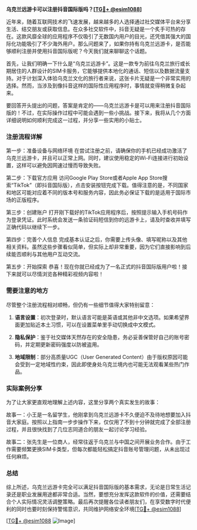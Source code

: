 **乌克兰远游卡可以注册抖音国际版吗？[[TG💪+ @esim1088](https://t.me/s/esim1088)]**

近年来，随着互联网技术的飞速发展，越来越多的人选择通过社交媒体平台来分享生活、结交朋友或获取信息。在众多社交软件中，抖音无疑是一个炙手可热的存在。这款风靡全球的应用程序不仅吸引了无数国内用户的目光，还凭借其强大的国际化功能吸引了不少海外用户。那么问题来了，如果你持有乌克兰远游卡，是否能够顺利注册并使用抖音国际版呢？今天我们就来聊聊这个话题。

首先，让我们明确一下什么是“乌克兰远游卡”。这是一款专为前往乌克兰旅行或长期居住的人群设计的SIM卡服务，它能够提供本地化的通话、短信以及数据流量支持。对于计划深入体验乌克兰文化的旅行者来说，这张卡片无疑是一个非常实用的选择。然而，当涉及到像抖音这样的国际性应用程序时，事情就变得稍微复杂起来。

要回答开头提出的问题，答案是肯定的——乌克兰远游卡是可以用来注册抖音国际版的！不过，在实际操作过程中可能会遇到一些小挑战。接下来，我将从几个方面详细说明如何顺利完成这一过程，并分享一些实用的小贴士。

### 注册流程详解

第一步：准备设备与网络环境
在尝试注册之前，请确保你的手机已经成功激活了乌克兰远游卡，并且可以正常上网。同时，建议使用稳定的Wi-Fi连接进行初始设置，这样可以避免因网速过慢而导致失败。

第二步：下载官方应用
访问Google Play Store或者Apple App Store搜索“TikTok”（即抖音国际版），点击安装按钮完成下载。值得注意的是，不同国家和地区可能对应着不同的版本号和服务内容，因此务必保证下载的是适用于国际市场的正版程序。

第三步：创建账户
打开刚下载好的TikTok应用程序后，按照提示输入手机号码作为登录凭证。此时系统会发送一条验证码短信到你的远游卡上，请及时查收并填写正确代码以继续下一步。

第四步：完善个人信息
完成基本认证之后，你需要上传头像、填写昵称以及其他相关资料。虽然这些步骤看似简单，但实际上却非常重要，因为它们直接影响到后续能否顺利与其他用户互动交流。

第五步：开始探索
恭喜！现在你就已经成为了一名正式的抖音国际版用户啦！接下来就可以尽情浏览各种精彩视频内容啦！

### 需要注意的地方

尽管整个注册流程相对顺畅，但仍有一些细节值得大家特别留意：

1. **语言设置**：初次登录时，默认语言可能是英语或其他非中文选项。如果希望界面更加贴近本土习惯，可以在设置菜单里手动切换成中文模式。
   
2. **隐私保护**：鉴于社交媒体天然存在的安全隐患，务必妥善保管好自己的账号密码，并定期更新密码强度以防被盗用。
   
3. **地域限制**：部分高质量UGC（User Generated Content）由于版权原因可能会受到一定地域性约束，因此即使身处乌克兰境内也可能无法观看某些热门作品。

### 实际案例分享

为了让大家更直观地理解上述内容，这里分享两个真实发生的故事：

故事一：小王是一名留学生，他刚拿到乌克兰远游卡不久便迫不及待地想要加入抖音大家庭。按照以上指南一步步操作下来，仅仅用了不到十分钟就完成了全部注册过程，并且很快找到了几位志同道合的朋友一起讨论学习经验。

故事二：张先生是一位商人，经常往返于乌克兰与中国之间开展业务合作。由于工作需要频繁更换SIM卡类型，但每次都能轻松搞定抖音账号管理问题，从未出现过任何麻烦。

### 总结

综上所述，乌克兰远游卡完全可以满足抖音国际版的基本需求，无论是日常生活记录还是职业发展用途都非常合适。当然，要想充分发挥这款软件的价值，还需要结合个人实际情况灵活调整策略。最后再次提醒各位读者朋友们，在享受数字时代便利的同时也要时刻保持警惕意识，共同维护网络安全环境[[TG💪+ @esim1088](https://t.me/s/esim1088)] 

[[TG💪+ @esim1088](https://t.me/s/esim1088) ![Image](https://i.postimg.cc/4NQfJmqS/Snipaste-2025-05-13-00-14-12.png)]